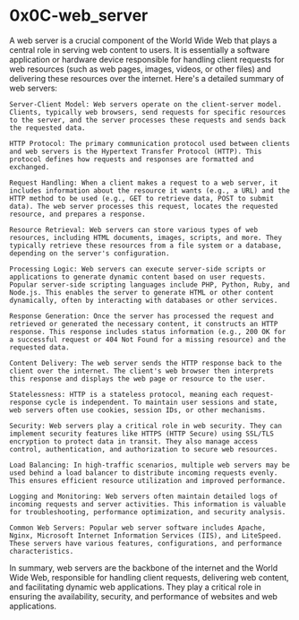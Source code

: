 # 0x0C-web_server

A web server is a crucial component of the World Wide Web that plays a central role in serving web content to users. It is essentially a software application or hardware device responsible for handling client requests for web resources (such as web pages, images, videos, or other files) and delivering these resources over the internet. Here's a detailed summary of web servers:

    Server-Client Model: Web servers operate on the client-server model. Clients, typically web browsers, send requests for specific resources to the server, and the server processes these requests and sends back the requested data.

    HTTP Protocol: The primary communication protocol used between clients and web servers is the Hypertext Transfer Protocol (HTTP). This protocol defines how requests and responses are formatted and exchanged.

    Request Handling: When a client makes a request to a web server, it includes information about the resource it wants (e.g., a URL) and the HTTP method to be used (e.g., GET to retrieve data, POST to submit data). The web server processes this request, locates the requested resource, and prepares a response.

    Resource Retrieval: Web servers can store various types of web resources, including HTML documents, images, scripts, and more. They typically retrieve these resources from a file system or a database, depending on the server's configuration.

    Processing Logic: Web servers can execute server-side scripts or applications to generate dynamic content based on user requests. Popular server-side scripting languages include PHP, Python, Ruby, and Node.js. This enables the server to generate HTML or other content dynamically, often by interacting with databases or other services.

    Response Generation: Once the server has processed the request and retrieved or generated the necessary content, it constructs an HTTP response. This response includes status information (e.g., 200 OK for a successful request or 404 Not Found for a missing resource) and the requested data.

    Content Delivery: The web server sends the HTTP response back to the client over the internet. The client's web browser then interprets this response and displays the web page or resource to the user.

    Statelessness: HTTP is a stateless protocol, meaning each request-response cycle is independent. To maintain user sessions and state, web servers often use cookies, session IDs, or other mechanisms.

    Security: Web servers play a critical role in web security. They can implement security features like HTTPS (HTTP Secure) using SSL/TLS encryption to protect data in transit. They also manage access control, authentication, and authorization to secure web resources.

    Load Balancing: In high-traffic scenarios, multiple web servers may be used behind a load balancer to distribute incoming requests evenly. This ensures efficient resource utilization and improved performance.

    Logging and Monitoring: Web servers often maintain detailed logs of incoming requests and server activities. This information is valuable for troubleshooting, performance optimization, and security analysis.

    Common Web Servers: Popular web server software includes Apache, Nginx, Microsoft Internet Information Services (IIS), and LiteSpeed. These servers have various features, configurations, and performance characteristics.

In summary, web servers are the backbone of the internet and the World Wide Web, responsible for handling client requests, delivering web content, and facilitating dynamic web applications. They play a critical role in ensuring the availability, security, and performance of websites and web applications.
